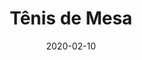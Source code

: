 ---
template: SingleToy
title: Tênis de Mesa
status: Featured / Published
date: '2020-02-10'
featuredImage: https://brincadeira.co/products/list_tenismesa.png
price: R$100,00
excerpt: >-
  Tênis de mesa esperando por conteúdo para essa página.
categories:
  - category: Outros
meta:
  canonicalLink: 'https://brincadeira.co/brinquedos/tenis-de-mesa/'
  description: Este é um texto de espaço reservado para garantir que as palavras apareça corretamente no seu site.
  noindex: false
  title: Tênis de Mesa
---